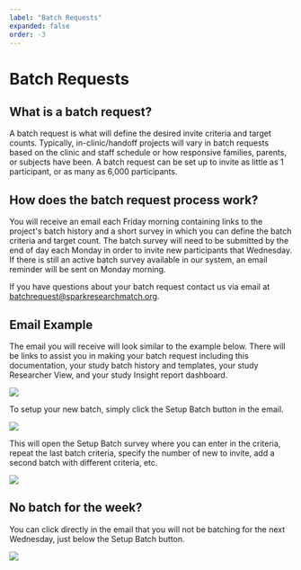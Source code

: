 ```yaml
---
label: "Batch Requests"
expanded: false
order: -3
---
```

# Batch Requests

## What is a batch request?
A batch request is what will define the desired invite criteria and target counts. Typically, in-clinic/handoff projects will vary in batch requests based on the clinic and staff schedule or how responsive families, parents, or subjects have been. A batch request can be set up to invite as little as 1 participant, or as many as 6,000 participants.

## How does the batch request process work?
You will receive an email each Friday morning containing links to the project's batch history and a short survey in which you can define the batch criteria and target count. The batch survey will need to be submitted by the end of day each Monday in order to invite new participants that Wednesday. If there is still an active batch survey available in our system, an email reminder will be sent on Monday morning.

If you have questions about your batch request contact us via email at [batchrequest@sparkresearchmatch.org](mailto:batchrequest@sparkresearchmatch.org).

## Email Example
The email you will receive will look similar to the example below. There will be links to assist you in making your batch request including this documentation, your study batch history and templates, your study Researcher View, and your study Insight report dashboard.

![](/synapse/images/batchrequestreminder.png)

To setup your new batch, simply click the Setup Batch button in the email.

![](/synapse/images/setupbatch.png)

This will open the Setup Batch survey where you can enter in the criteria, repeat the last batch criteria, specify the number of new to invite, add a second batch with different criteria, etc.

![](/synapse/images/batchrequestsurvey.png)

## No batch for the week?
You can click directly in the email that you will not be batching for the next Wednesday, just below the Setup Batch button.

![](/synapse/images/nobatch.png)